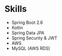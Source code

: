 # Skills

- Spring Boot 2.6
- Kotlin
- Spring Data JPA
- Spring Security & JWT
- AWS
- MySQL (AWS RDS)
